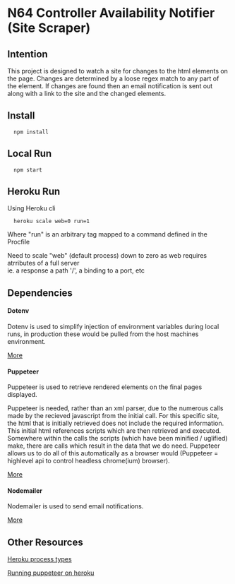 # N64 Controller Availability Notifier (Site Scraper)

## Intention
This project is designed to watch a site for changes to the html elements on the page. Changes are determined by a loose regex match to any part of the element. If changes are found then an email notification is sent out along with a link to the site and the changed elements.

## Install
```
  npm install
```
## Local Run
```
  npm start
```
## Heroku Run
Using Heroku cli
```
  heroku scale web=0 run=1
```
Where "run" is an arbitrary tag mapped to a command defined in the Procfile

Need to scale "web" (default process) down to zero as web requires atrributes of a full server  
ie. a response a path '/', a binding to a port, etc

## Dependencies

#### Dotenv
Dotenv is used to simplify injection of environment variables during local runs, in production these would be pulled from the host machines environment.

[More](https://github.com/motdotla/dotenv#readme)

#### Puppeteer
Puppeteer is used to retrieve rendered elements on the final pages displayed.

Puppeteer is needed, rather than an xml parser, due to the numerous calls made by the recieved javascript from the initial call. For this specific site, the html that is initially retrieved does not include the required information. This initial html references scripts which are then retrieved and executed. Somewhere within the calls the scripts (which have been minified / uglified) make, there are calls which result in the data that we do need. Puppeteer allows us to do all of this automatically as a browser would (Puppeteer = highlevel api to control headless chrome(ium) browser).

[More](https://github.com/puppeteer/puppeteer#readme)

#### Nodemailer
Nodemailer is used to send email notifications.

[More](https://nodemailer.com/about/)

## Other Resources

[Heroku process types](https://devcenter.heroku.com/articles/nodejs-support#default-web-process-type)

[Running puppeteer on heroku](https://stackoverflow.com/questions/52225461/puppeteer-unable-to-run-on-heroku)
